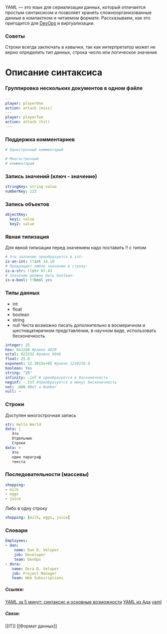 YAML — это язык для сериализации данных, который отличается простым синтаксисом и позволяет хранить сложноорганизованные данные в компактном и читаемом формате. Рассказываем, как это пригодится для [DevOps](https://tproger.ru/curriculum/devops) и виртуализации.

### Советы
Строки всегда заключать в кавычки, так как интерпретатор может не верно определить тип данных, строка число или логическое значение

# Описание синтаксиса
### Группировка нескольких документов в одном файле
```yaml
---
player: playerOne
action: attack (miss)
---
player: playerTwo
action: attack (hit)
---
```
### Поддержка комментариев
```yaml
# Однострочный комментарий

# Многострочный
# комментарий
```
### Запись значений (ключ - значение)
```yaml
stringKey: string value
numberKey: 123
```
### Запись объектов
```yaml
objectKey:
  key1: value
  key2: value
```
### Явная типизация
Для явной типизации перед значением надо поставить !! с типом
```yaml
# Это значение преобразуется в int:
is-an-int: !!int 14.10
# Превращает любое значение в строку:
is-a-str: !!str 67.43
# Значение должно быть boolean:
is-a-bool: !!bool yes
```
### Типы данных
- int
- float
- boolean
- string
- null
Чиста возможно писать дополнительно в восмеричном и шестнацатиричном представлении, в научном виде, использовать бесконечность
```yaml
integer: 25
hex: 0x12d4 #равно 4820
octal: 023332 #равно 9946
float: 25.0
exponent: 12.3015e+05 #равно 1230150.0
boolean: Yes
string: "25"
infinity: .inf # преобразуется в бесконечность
neginf: -.Inf #преобразуется в минус бесконечность
not: .NAN #Not a Number
null: ~
```
### Строки
Доступен многострочная запись
```yaml
str: Hello World
data: |
   Это
   Отдельные
   Строки
data: >
   Это 
   один параграф
   текста
```
### Последовательности (массивы)
```yaml
shopping: 
- milk
- eggs
- juice
```
Либо в одну строку
```yaml
shopping: [milk, eggs, juice]
```
### Словари
```yaml
Employees: 
- dan:
    name: Dan D. Veloper
    job: Developer
    team: DevOps
- dora:
   name: Dora D. Veloper
   job: Project Manager
   team: Web Subscriptions
```
##### Ссылки:
[YAML за 5 минут: синтаксис и основные возможности](https://tproger.ru/translations/yaml-za-5-minut-sintaksis-i-osnovnye-vozmozhnosti)
[YAML из Ада](https://habr.com/ru/articles/710414/)
[yaml](https://en.wikipedia.org/wiki/YAML)

##### Связи:
[[IT]]
[[Формат данных]]